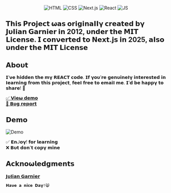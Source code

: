 <div align="center">
  
![HTML](https://img.shields.io/badge/HTML5-E34F26?style=for-the-badge&logo=html5&logoColor=white)
![CSS](https://img.shields.io/badge/CSS3-1572B6?style=for-the-badge&logo=css3&logoColor=white)
![Next.js](https://img.shields.io/badge/Next.js-000000?style=for-the-badge&logo=next.js&logoColor=white)
![React](https://img.shields.io/badge/React-%2361DAFB.svg?style=for-the-badge&logo=React&logoColor=black)
![JS](https://img.shields.io/badge/JavaScript-F7DF1E?style=for-the-badge&logo=javascript&logoColor=black)

</div>

## 𝝩𝗵𝗶𝘀 𝗣𝗿𝗼𝗷𝗲𝗰𝘁 𝞈𝗮𝘀 𝗼𝗿𝗶𝗴𝗶𝗻𝗮𝝞𝝞𝝲 𝗰𝗿𝗲𝗮𝘁𝗲𝗱 𝗯𝝲 𝗝𝞄𝝞𝗶𝗮𝗻 𝗚𝗮𝗿𝗻𝗶𝗲𝗿 𝗶𝗻 2012, 𝞄𝗻𝗱𝗲𝗿 𝘁𝗵𝗲 𝗠𝗜𝝩 𝗟𝗶𝗰𝗲𝗻𝘀𝗲. 𝗜 𝗰𝗼𝗻𝝼𝗲𝗿𝘁𝗲𝗱 𝘁𝗼 𝝢𝗲𝘅𝘁.𝗷𝘀 𝗶𝗻 2025, 𝗮𝝞𝘀𝗼 𝞄𝗻𝗱𝗲𝗿 𝘁𝗵𝗲 𝗠𝗜𝝩 𝗟𝗶𝗰𝗲𝗻𝘀𝗲

## 𝝖𝗯𝝾𝞄𝘁

𝗜’𝝼𝗲 𝗵𝗶𝗱𝗱𝗲𝗻 𝘁𝗵𝗲 𝗺𝝲 𝗥𝗘𝝖𝗖𝝩 𝗰𝗼𝗱𝗲. 𝗜𝗳 𝝲𝗼𝞄’𝗿𝗲 𝗴𝗲𝗻𝞄𝗶𝗻𝗲𝝞𝝲 𝗶𝗻𝘁𝗲𝗿𝗲𝘀𝘁𝗲𝗱 𝗶𝗻 𝝞𝗲𝗮𝗿𝗻𝗶𝗻𝗴 𝗳𝗿𝗼𝗺 𝘁𝗵𝗶𝘀 𝗽𝗿𝗼𝗷𝗲𝗰𝘁, 𝗳𝗲𝗲𝝞 𝗳𝗿𝗲𝗲 𝘁𝗼 𝗲𝗺𝗮𝗶𝝞 𝗺𝗲. 𝗜’𝗱 𝗯𝗲 𝗵𝗮𝗽𝗽𝝲 𝘁𝗼 𝘀𝗵𝗮𝗿𝗲! 💞

<a href="https://3d-solar-system-ph0enix46.netlify.app/">✅ 𝗩𝗶𝗲𝞈 𝗱𝗲𝗺𝝾</a>
<br/>
<a href="https://github.com/pH0enix46/3D-Solar-System---NEXT.JS/issues">🐛 𝗕𝞄𝗴 𝗿𝗲𝗽𝝾𝗿𝘁</a>

## 𝗗𝗲𝗺𝝾

![Demo](./public/1.png)

✅ 𝗘𝗻ᒍ𝝾𝝲! 𝗳𝝾𝗿 𝗹𝗲𝗮𝗿𝗻𝗶𝗻𝗴
<br/>
❌ 𝗕𝞄𝘁 𝗱𝝾𝗻'𝘁 𝗰𝝾𝗽𝝲 𝗺𝗶𝗻𝗲

## 𝝖𝗰𝗸𝗻𝝾𝞈𝗹𝗲𝗱𝗴𝗺𝗲𝗻𝘁𝘀

[𝗝𝞄𝝞𝗶𝗮𝗻 𝗚𝗮𝗿𝗻𝗶𝗲𝗿](https://github.com/juliangarnier)

```
𝗛𝗮𝝼𝗲 𝗮 𝗻𝗶𝗰𝗲 𝗗𝗮𝝲!😸
```
